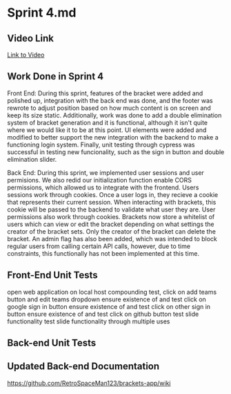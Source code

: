 # Sprint 4.md

## Video Link
[Link to Video]()

## Work Done in Sprint 4
Front End:
During this sprint, features of the bracket were added and polished up, integration with the back end was done, and the footer was rewrote to adjust position based on how much content is on screen and keep its size static. Additionally, work was done to add a double elimination system of bracket generation and it is functional, although it isn't quite where we would like it to be at this point. UI elements were added and modified to better support the new integration with the backend to make a functioning login system. Finally, unit testing through cypress was successful in testing new funcionality, such as the sign in button and double elimination slider.

Back End:
During this sprint, we implemented user sessions and user permisions. We also redid our initialization function enable CORS permissions, which allowed us to integrate with the frontend. Users sessions work through cookies. Once a user logs in, they recieve a cookie that represents their current session. When interacting with brackets, this cookie will be passed to the backend to validate what user they are. User permissions also work through cookies. Brackets now store a whitelist of users which can view or edit the bracket depending on what settings the creator of the bracket sets. Only the creator of the bracket can delete the bracket. An admin flag has also been added, which was intended to block regular users from calling certain API calls, however, due to time constraints, this functionally has not been implemented at this time.

## Front-End Unit Tests

open web application on local host
compounding test, click on add teams button and edit teams dropdown
ensure existence of and test click on google sign in button
ensure existence of and test click on other sign in button
ensure existence of and test click on github button
test slide functionality
test slide functionality through multiple uses

## Back-end Unit Tests



## Updated Back-end Documentation

https://github.com/RetroSpaceMan123/brackets-app/wiki
